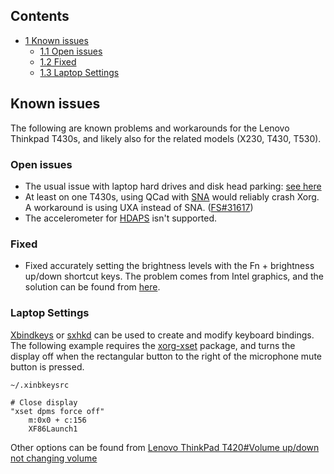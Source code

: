 ## Contents

*   [1 Known issues](#Known_issues)
    *   [1.1 Open issues](#Open_issues)
    *   [1.2 Fixed](#Fixed)
    *   [1.3 Laptop Settings](#Laptop_Settings)

## Known issues

The following are known problems and workarounds for the Lenovo Thinkpad T430s, and likely also for the related models (X230, T430, T530).

### Open issues

*   The usual issue with laptop hard drives and disk head parking: [see here](/index.php/Hdparm#Parking_your_hard_drive "Hdparm")
*   At least on one T430s, using QCad with [SNA](/index.php/Intel_graphics "Intel graphics") would reliably crash Xorg. A workaround is using UXA instead of SNA. ([FS#31617](https://bugs.archlinux.org/task/31617))
*   The accelerometer for [HDAPS](/index.php/HDAPS "HDAPS") isn't supported.

### Fixed

*   Fixed accurately setting the brightness levels with the Fn + brightness up/down shortcut keys. The problem comes from Intel graphics, and the solution can be found from [here](https://wiki.archlinux.org/index.php/Intel#Backlight_not_fully_adjusting.2C_or_adjusting_at_all.2C_after_resume.).

### Laptop Settings

[Xbindkeys](/index.php/Xbindkeys "Xbindkeys") or [sxhkd](/index.php/Sxhkd "Sxhkd") can be used to create and modify keyboard bindings. The following example requires the [xorg-xset](https://www.archlinux.org/packages/?name=xorg-xset) package, and turns the display off when the rectangular button to the right of the microphone mute button is pressed.

 `~/.xinbkeysrc` 

```
# Close display
"xset dpms force off"
    m:0x0 + c:156
    XF86Launch1

```

Other options can be found from [Lenovo ThinkPad T420#Volume up/down not changing volume](/index.php/Lenovo_ThinkPad_T420#Volume_up.2Fdown_not_changing_volume "Lenovo ThinkPad T420")